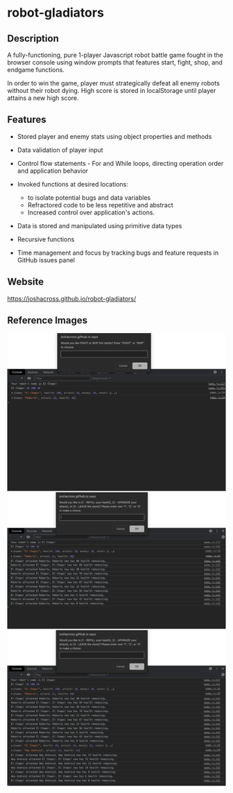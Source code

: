 # robot-gladiators

## Description
A fully-functioning, pure 1-player Javascript robot battle game fought in the browser console using window prompts that features start, fight, shop, and endgame functions.

In order to win the game, player must strategically defeat all enemy robots without their robot dying. High score is stored in localStorage until player attains a new high score. 

## Features

* Stored player and enemy stats using object properties and methods

* Data validation of player input

* Control flow statements - For and While loops, directing operation order and application behavior

* Invoked functions at desired locations:
    * to isolate potential bugs and data variables
    * Refractored code to be less repetitive and abstract
    * Increased control over application's actions.

* Data is stored and manipulated using primitive data types

* Recursive functions 

* Time management and focus by tracking bugs and feature requests in GitHub issues panel

## Website
https://joshacross.github.io/robot-gladiators/
## Reference Images
<img src="./assets/images/robotgladiators - startgame.png">
<img src="./assets/images/robotgladiators-shop.png">
<img src="assets/images/robotgladiators - endgame.png">